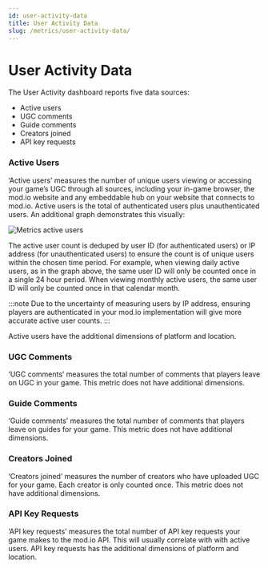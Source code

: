 ```yaml
---
id: user-activity-data
title: User Activity Data
slug: /metrics/user-activity-data/
---
```


# User Activity Data

The User Activity dashboard reports five data sources:

* Active users
* UGC comments
* Guide comments
* Creators joined
* API key requests

### Active Users

‘Active users’ measures the number of unique users viewing or accessing your game’s UGC through all sources, including your in-game browser, the mod.io website and any embeddable hub on your website that  connects to mod.io. Active users is the total of authenticated users plus unauthenticated users. An additional graph demonstrates this visually:

![Metrics active users](images/users.png)

The active user count is deduped by user ID (for authenticated users) or IP address (for unauthenticated users) to ensure the count is of unique users within the chosen time period. For example, when viewing daily active users, as in the graph above, the same user ID will only be counted once in a single 24 hour period. When viewing monthly active users, the same user ID will only be counted once in that calendar month. 

:::note
Due to the uncertainty of measuring users by IP address, ensuring players are authenticated in your mod.io implementation will give more accurate active user counts.
:::

Active users have the additional dimensions of platform and location. 

### UGC Comments

‘UGC comments’ measures the total number of comments that players leave on UGC in your game. This metric does not have additional dimensions. 

### Guide Comments

‘Guide comments’ measures the total number of comments that players leave on guides for your game. This metric does not have additional dimensions. 

### Creators Joined

‘Creators joined’ measures the number of creators who have uploaded UGC for your game. Each creator is only counted once. This metric does not have additional dimensions. 

### API Key Requests

‘API key requests’ measures the total number of API key requests your game makes to the mod.io API. This will usually correlate with with active users. API key requests has the additional dimensions of platform and location. 
